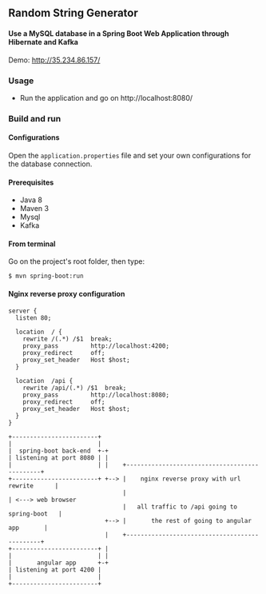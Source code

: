 ## Random String Generator
#### Use a MySQL database in a Spring Boot Web Application through Hibernate and Kafka

Demo: 
http://35.234.86.157/

### Usage

- Run the application and go on http://localhost:8080/

### Build and run

#### Configurations

Open the `application.properties` file and set your own configurations for the
database connection.

#### Prerequisites

- Java 8
- Maven 3
- Mysql
- Kafka
#### From terminal

Go on the project's root folder, then type:

    $ mvn spring-boot:run

#### Nginx reverse proxy configuration

```
server {
  listen 80;
 
  location  / {
    rewrite /(.*) /$1  break;
    proxy_pass         http://localhost:4200;
    proxy_redirect     off;
    proxy_set_header   Host $host;
  }

  location  /api {
    rewrite /api/(.*) /$1  break;
    proxy_pass         http://localhost:8080;
    proxy_redirect     off;
    proxy_set_header   Host $host;
  }  
}

```

```
+------------------------+
|                        |
|  spring-boot back-end  +-+
| listening at port 8080 | |
|                        | |    +----------------------------------------------+
+------------------------+ +--> |    nginx reverse proxy with url rewrite      |     
                                |                                              | <---> web browser
                                |   all traffic to /api going to spring-boot   |
                           +--> |       the rest of going to angular app       |
                           |    +----------------------------------------------+        
+------------------------+ |
|                        | |
|       angular app      +-+
| listening at port 4200 |
|                        |
+------------------------+
```